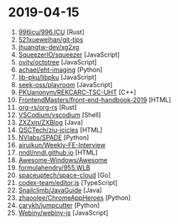 # 2019-04-15

1. [996icu/996.ICU](https://github.com/996icu/996.ICU "Repo for counting stars and contributing. Press F to pay respect to glorious developers.") [Rust]
2. [521xueweihan/git-tips](https://github.com/521xueweihan/git-tips "Git的奇技淫巧") 
3. [jhuangtw-dev/xg2xg](https://github.com/jhuangtw-dev/xg2xg "by ex-googlers, for ex-googlers - a lookup table of similar tech & services") 
4. [SqueezerIO/squeezer](https://github.com/SqueezerIO/squeezer "Squeezer Framework - Build serverless dApps") [JavaScript]
5. [ovity/octotree](https://github.com/ovity/octotree "GitHub code tree on steroids") [JavaScript]
6. [achael/eht-imaging](https://github.com/achael/eht-imaging "Imaging, analysis, and simulation software for radio interferometry") [Python]
7. [lib-pku/libpku](https://github.com/lib-pku/libpku "贵校课程资料民间整理") [JavaScript]
8. [seek-oss/playroom](https://github.com/seek-oss/playroom "Design with JSX, powered by your own component library.") [JavaScript]
9. [PKUanonym/REKCARC-TSC-UHT](https://github.com/PKUanonym/REKCARC-TSC-UHT "清华大学计算机系课程攻略 Guidance for courses in Department of Computer Science and Technology, Tsinghua University") [C++]
10. [FrontendMasters/front-end-handbook-2019](https://github.com/FrontendMasters/front-end-handbook-2019 "[Book] 2019 edition of our front-end development handbook") [HTML]
11. [org-rs/org-rs](https://github.com/org-rs/org-rs "org-mode parser rewrite in Rust") [Rust]
12. [VSCodium/vscodium](https://github.com/VSCodium/vscodium "binary releases of VS Code without MS branding/telemetry/licensing") [Shell]
13. [ZXZxin/ZXBlog](https://github.com/ZXZxin/ZXBlog "记录各种学习笔记(算法、Java、数据库、并发......)") [Java]
14. [QSCTech/zju-icicles](https://github.com/QSCTech/zju-icicles "浙江大学课程攻略共享计划") [HTML]
15. [NVlabs/SPADE](https://github.com/NVlabs/SPADE "Semantic Image Synthesis with SPADE") [Python]
16. [airuikun/Weekly-FE-Interview](https://github.com/airuikun/Weekly-FE-Interview "每周十道前端大厂面试题，并收集大家在大厂面试中遇到的难题，一起共同成长。") 
17. [nndl/nndl.github.io](https://github.com/nndl/nndl.github.io "《神经网络与深度学习》 Neural Network and Deep Learning") [HTML]
18. [Awesome-Windows/Awesome](https://github.com/Awesome-Windows/Awesome "💻 An awesome & curated list of best applications and tools for Windows.") 
19. [formulahendry/955.WLB](https://github.com/formulahendry/955.WLB "955 不加班的公司名单 - 工作 955，work–life balance (工作与生活的平衡)") 
20. [spaceuptech/space-cloud](https://github.com/spaceuptech/space-cloud "Space Cloud is an open source, web server that provides instant Realtime APIs on any database of your choice. Build highly scalable apps with the agility of a prototype!") [Go]
21. [codex-team/editor.js](https://github.com/codex-team/editor.js "A block-styled editor with clean JSON output") [TypeScript]
22. [Snailclimb/JavaGuide](https://github.com/Snailclimb/JavaGuide "【Java学习+面试指南】 一份涵盖大部分Java程序员所需要掌握的核心知识。") [Java]
23. [zhaoolee/ChromeAppHeroes](https://github.com/zhaoolee/ChromeAppHeroes "🌈Chrome插件英雄榜, 为优秀的Chrome插件写一本中文说明书, 让Chrome插件英雄们造福人类~ ChromePluginHeroes, Write a Chinese manual for the excellent Chrome plugin, let the Chrome plugin heroes benefit the human~") [Python]
24. [carykh/jumpcutter](https://github.com/carykh/jumpcutter "Automatically edits vidx. Explanation here: https://www.youtube.com/watch?v=DQ8orIurGxw") [Python]
25. [Webiny/webiny-js](https://github.com/Webiny/webiny-js "Serverless CMS (GraphQL + React)") [JavaScript]
